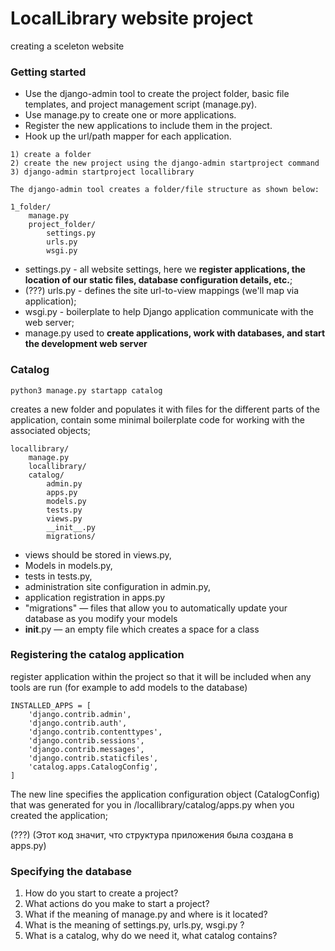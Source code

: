 # LocalLibrary website project
 creating a sceleton website

### Getting started

- Use the django-admin tool to create the project folder, basic file templates, and project management script (manage.py).
- Use manage.py to create one or more applications.
- Register the new applications to include them in the project.
- Hook up the url/path mapper for each application.

```
1) create a folder
2) create the new project using the django-admin startproject command
3) django-admin startproject locallibrary
```

```
The django-admin tool creates a folder/file structure as shown below:

1_folder/
    manage.py
    project_folder/
        settings.py
        urls.py
        wsgi.py
```

- settings.py - all website settings, here we <strong> register applications,
the location of our static files, database configuration details, etc.</strong>;
- (???) urls.py - defines the site url-to-view mappings (we'll map via application);
- wsgi.py - boilerplate to help Django application communicate with the web server;
- manage.py used to <strong>create applications, work with databases, and start the development web server</strong>

### Catalog

```
python3 manage.py startapp catalog
```
creates a new folder and populates it with files for the different parts of the application,
contain some minimal boilerplate code for working with the associated objects;

```
locallibrary/
    manage.py
    locallibrary/
    catalog/
        admin.py
        apps.py
        models.py
        tests.py
        views.py
        __init__.py
        migrations/
```
- views should be stored in views.py,
- Models in models.py,
- tests in tests.py,
- administration site configuration in admin.py,
- application registration in apps.py
- "migrations" — files that allow you to automatically update your database as you modify your models
- __init__.py — an empty file which creates a space for a class

### Registering the catalog application
register application within the project so that it will be included
when any tools are run (for example to add models to the database)

```
INSTALLED_APPS = [
    'django.contrib.admin',
    'django.contrib.auth',
    'django.contrib.contenttypes',
    'django.contrib.sessions',
    'django.contrib.messages',
    'django.contrib.staticfiles',
    'catalog.apps.CatalogConfig',
]
```

The new line specifies the application configuration object (CatalogConfig)
that was generated for you in /locallibrary/catalog/apps.py
when you created the application;

(???) (Этот код значит, что структура приложения была создана в apps.py)

### Specifying the database


















1) How do you start to create a project?
2) What actions do you make to start a project?
3) What if the meaning of manage.py and where is it located?
4) What is the meaning of settings.py, urls.py, wsgi.py ?
5) What is a catalog, why do we need it, what catalog contains?



